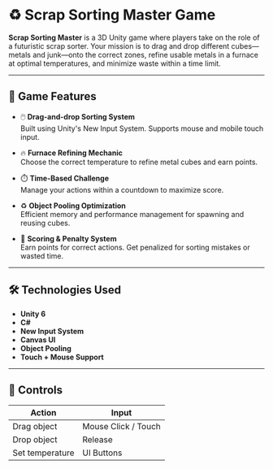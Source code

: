 # ♻️ Scrap Sorting Master Game

**Scrap Sorting Master** is a 3D Unity game where players take on the role of a futuristic scrap sorter. Your mission is to drag and drop different cubes—metals and junk—onto the correct zones, refine usable metals in a furnace at optimal temperatures, and minimize waste within a time limit.

---

## 🧩 Game Features

- 🖱️ **Drag-and-drop Sorting System**  
  Built using Unity's New Input System. Supports mouse and mobile touch input.

- 🔥 **Furnace Refining Mechanic**  
  Choose the correct temperature to refine metal cubes and earn points.

- ⏱️ **Time-Based Challenge**  
  Manage your actions within a countdown to maximize score.

- ♻️ **Object Pooling Optimization**  
  Efficient memory and performance management for spawning and reusing cubes.

- 🧮 **Scoring & Penalty System**  
  Earn points for correct actions. Get penalized for sorting mistakes or wasted time.

---

## 🛠️ Technologies Used

- **Unity 6**
- **C#**
- **New Input System**
- **Canvas UI**
- **Object Pooling**
- **Touch + Mouse Support**

---

## 📲 Controls

| Action         | Input               |
|----------------|---------------------|
| Drag object    | Mouse Click / Touch |
| Drop object    | Release             |
| Set temperature| UI Buttons          |
